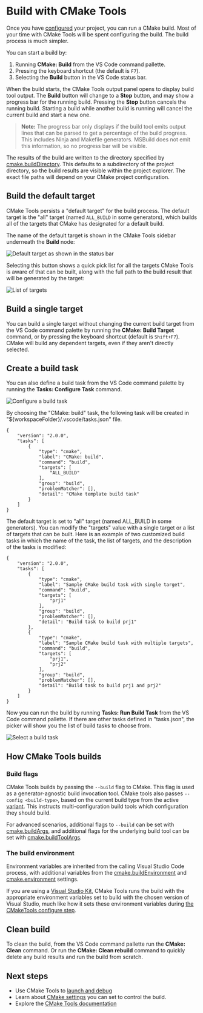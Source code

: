 # Build with CMake Tools

Once you have [configured](configure.md) your project, you can run a CMake
build. Most of your time with CMake Tools will be spent configuring the build.
The build process is much simpler.

You can start a build by:

1. Running **CMake: Build** from the VS Code command pallette.
2. Pressing the keyboard shortcut (the default is `F7`).
3. Selecting the **Build** button in the VS Code status bar.

When the build starts, the CMake Tools output panel opens to display build tool
output. The **Build** button will change to a **Stop** button, and may show a
progress bar for the running build. Pressing the **Stop** button cancels the
running build. Starting a build while another build is running will cancel the
current build and start a new one.

> **Note:** The progress bar only displays if the build tool emits output lines
> that can be parsed to get a percentage of the build progress. This includes
> Ninja and Makefile generators. MSBuild does not emit this information, so no
> progress bar will be visible.

The results of the build are written to the directory specified by
[cmake.buildDirectory](cmake-settings.md#cmake-settings). This defaults to a
subdirectory of the project directory, so the build results are visible within
the project explorer. The exact file paths will depend on your CMake project
configuration.

## Build the default target

CMake Tools persists a "default target" for the build process. The default
target is the "all" target (named `ALL_BUILD` in some generators), which builds
all of the targets that CMake has designated for a default build.

The name of the default target is shown in the CMake Tools sidebar underneath
the **Build** node:

![Default target as shown in the status bar](images/build-target.png)

Selecting this button shows a quick pick list for all the targets CMake Tools is
aware of that can be built, along with the full path to the build result that
will be generated by the target:

![List of targets](images/new-cmake-target-options.png)

## Build a single target

You can build a single target without changing the current build target from the
VS Code command palette by running the **CMake: Build Target** command, or by
pressing the keyboard shortcut (default is `Shift+F7`). CMake will build any
dependent targets, even if they aren't directly selected.

## Create a build task

You can also define a build task from the VS Code command palette by running the
**Tasks: Configure Task** command.

![Configure a build task](images/configure_task.png)

By choosing the "CMake: build" task, the following task will be created in
"${workspaceFolder}/.vscode/tasks.json" file.

```
{
    "version": "2.0.0",
    "tasks": [
        {
            "type": "cmake",
            "label": "CMake: build",
            "command": "build",
            "targets": [
                "ALL_BUILD"
            ],
            "group": "build",
            "problemMatcher": [],
            "detail": "CMake template build task"
        }
    ]
}
```

The default target is set to "all" target (named ALL_BUILD in some generators).
You can modify the "targets" value with a single target or a list of targets
that can be built. Here is an example of two customized build tasks in which the
name of the task, the list of targets, and the description of the tasks is
modified:

```
{
    "version": "2.0.0",
    "tasks": [
        {
            "type": "cmake",
            "label": "Sample CMake build task with single target",
            "command": "build",
            "targets": [
                "prj1"
            ],
            "group": "build",
            "problemMatcher": [],
            "detail": "Build task to build prj1"
        },
        {
            "type": "cmake",
            "label": "Sample CMake build task with multiple targets",
            "command": "build",
            "targets": [
                "prj1",
                "prj2"
            ],
            "group": "build",
            "problemMatcher": [],
            "detail": "Build task to build prj1 and prj2"
        }
    ]
}
```

Now you can run the build by running **Tasks: Run Build Task** from the VS Code
command pallette. If there are other tasks defined in "tasks.json", the picker
will show you the list of build tasks to choose from.

![Select a build task](images/select_task.png)

## How CMake Tools builds

### Build flags

CMake Tools builds by passing the `--build` flag to CMake. This flag is used as
a generator-agnostic build invocation tool. CMake tools also passes
`--config <build-type>`, based on the current build type from the active
[variant](variants.md). This instructs multi-configuration build tools which
configuration they should build.

For advanced scenarios, additional flags to `--build` can be set with
[cmake.buildArgs](cmake-settings.md#cmake-settings), and additional flags for
the underlying build tool can be set with
[cmake.buildToolArgs](cmake-settings.md#cmake-settings).

### The build environment

Environment variables are inherited from the calling Visual Studio Code process,
with additional variables from the
[cmake.buildEnvironment](cmake-settings.md#cmake-settings) and
[cmake.environment](cmake-settings.md#cmake-settings) settings.

If you are using a [Visual Studio Kit](kits.md#visual-Studio), CMake Tools runs
the build with the appropriate environment variables set to build with the
chosen version of Visual Studio, much like how it sets these environment
variables during
[the CMakeTools configure step](configure.md#the-cmake-tools-configure-step).

## Clean build

To clean the build, from the VS Code command pallette run the **CMake: Clean**
command. Or run the **CMake: Clean rebuild** command to quickly delete any build
results and run the build from scratch.

## Next steps

-   Use CMake Tools to [launch and debug](debug-launch.md)
-   Learn about [CMake settings](cmake-settings.md#cmake-settings) you can set
    to control the build.
-   Explore the [CMake Tools documentation](README.md)
